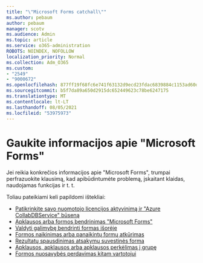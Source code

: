 ```yaml
---
title: "\"Microsoft Forms catchall\""
ms.author: pebaum
author: pebaum
manager: scotv
ms.audience: Admin
ms.topic: article
ms.service: o365-administration
ROBOTS: NOINDEX, NOFOLLOW
localization_priority: Normal
ms.collection: Adm_O365
ms.custom:
- "2549"
- "9000672"
ms.openlocfilehash: 877ff19f68fc6e741f63132d9ecd23fdac6839884c1153ad60dd2ec6f0b6adc6
ms.sourcegitcommit: b5f7da89a650d2915dc652449623c78be6247175
ms.translationtype: MT
ms.contentlocale: lt-LT
ms.lasthandoff: 08/05/2021
ms.locfileid: "53975973"
---
```

# <a name="get-information-about-microsoft-forms"></a>Gaukite informacijos apie "Microsoft Forms"

Jei reikia konkrečios informacijos apie "Microsoft Forms", trumpai perfrazuokite klausimą, kad apibūdintumėte problemą, įskaitant klaidas, naudojamas funkcijas ir t. t. 

Toliau pateikiami keli papildomi ištekliai:

- [Patikrinkite savo nuomotojo licencijos aktyvinimą ir "Azure CollabDBService" būseną](https://support.office.com/article/Turn-off-or-turn-on-Microsoft-Forms-8dcbf3ab-f2d6-459a-b8be-8d9892132a43)
- [Apklausos arba formos bendrinimas "Microsoft Forms"](https://support.office.com/article/Share-a-form-to-collaborate-d5bb5cf0-8401-4c15-bb8c-8e108cd7e69b)
- [Valdyti galimybę bendrinti formas išorėje](https://support.office.com/article/set-up-microsoft-forms-cc52287a-4550-464d-9a1b-457bf9df2240?#PickTab=Configure)
- [Formos naikinimas arba panaikintų formų atkūrimas](https://support.office.com/article/Delete-a-form-2207e468-ce1b-4c4a-a256-caf631d87af0)
- [Rezultatų spausdinimas atsakymų suvestinės forma](https://support.office.com/article/Print-a-form-22100b98-ba3c-41c1-9513-f76caca664fc)
- [Apklausos, apklausos arba apklausos perkėlimas į grupę](https://support.office.com/article/Transfer-ownership-of-a-form-921a6361-a4e5-44ea-bce9-c4ed63aa54b4)
- [Formos nuosavybės perdavimas kitam vartotojui](https://support.office.com/article/Transfer-ownership-of-a-form-921a6361-a4e5-44ea-bce9-c4ed63aa54b4)